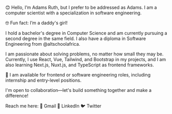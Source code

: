 
😊 Hello, I’m Adams Ruth, but I prefer to be addressed as Adams. I am a computer scientist with a specialization in software engineering.

🤓 Fun fact: I’m a daddy's girl!

I hold a bachelor's degree in Computer Science and am currently pursuing a second degree in the same field. I also have a diploma in Software Engineering from @altschoolafrica.

I am passionate about solving problems, no matter how small they may be. Currently, I use React, Vue, Tailwind, and Bootstrap in my projects, and I am also learning Next.js, Nuxt.js, and TypeScript as frontend frameworks.

💼 I am available for frontend or software engineering roles, including  internship and entry-level positions.

I'm open to collaboration—let's build something together and make a difference!

Reach me here:
📧 Gmail
💼 LinkedIn
🐦 Twitter




